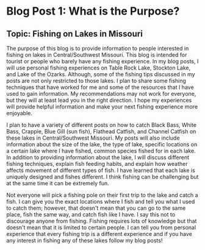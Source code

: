 # Blog Post 1: What is the Purpose?

## Topic: Fishing on Lakes in Missouri

The purpose of this blog is to provide information to people interested in fishing on lakes in Central/Southwest Missouri. This blog is intended for tourist or people who barely have any fishing experience. In my blog posts, I will use personal fishing experiences on Table Rock Lake, Stockton Lake, and Lake of the Ozarks. Although, some of the fishing tips discussed in my posts are not only restricted to those lakes. I plan to share some fishing techniques that have worked for me and some of the resources that I have used to gain information. My recommendations may not work for everyone, but they will at least lead you in the right direction. I hope my experiences will provide helpful information and make your next fishing experience more enjoyable. 

I plan to have a variety of different posts on how to catch Black Bass, White Bass, Crappie, Blue Gill (sun fish), Flathead Catfish, and Channel Catfish on these lakes in Central/Southwest Missouri. My posts will also include information about the size of the lake, the type of lake, specific locations on a certain lake where I have fished, common species fished for in each lake. In addition to providing information about the lake, I will discuss different fishing techniques, explain fish feeding habits, and explain how weather affects movement of different types of fish. I have learned that each lake is uniquely designed and fishes different. I think fishing can be challenging but at the same time it can be extremely fun.

Not everyone will pick a fishing pole on their first trip to the lake and catch a fish. I can give you the exact locations where I fish and tell you what I used to catch them; however, that doesn't mean that you can go to the same place, fish the same way, and catch fish like I have. I say this not to discourage anyone from fishing. Fishing requires lots of knowledge but that doesn't mean that it is limited to certain people. I can tell you from personal experience that every fishing trip is a different experience and if you have any interest in fishing any of these lakes follow my blog posts!




 
